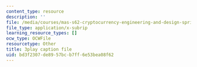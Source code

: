 ```yaml
---
content_type: resource
description: ''
file: /media/courses/mas-s62-cryptocurrency-engineering-and-design-spring-2018/bd3f2307de8957bcb7ff6e53bea08f62_0Q5IimX-AAc.vtt
file_type: application/x-subrip
learning_resource_types: []
ocw_type: OCWFile
resourcetype: Other
title: 3play caption file
uid: bd3f2307-de89-57bc-b7ff-6e53bea08f62
---
```

